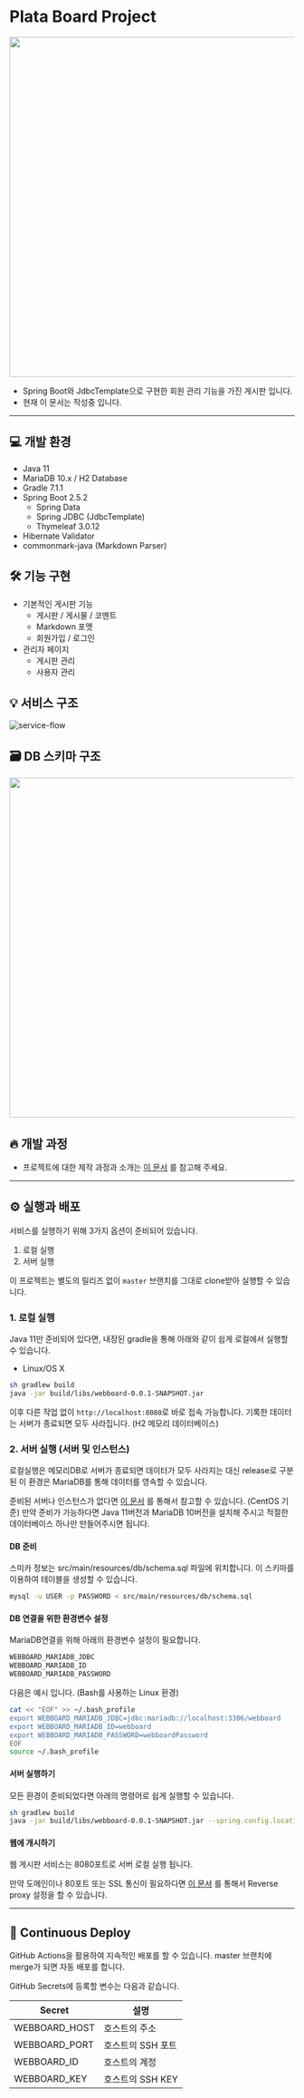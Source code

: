 # Plata Board Project

<img src="https://user-images.githubusercontent.com/6806008/132082255-cd3cc4f0-a8a8-4545-9013-a0e9f85c67c6.png" width="600px">

- Spring Boot와 JdbcTemplate으로 구현한 회원 관리 기능을 가진 게시판 입니다.
- 현재 이 문서는 작성중 입니다.

* * *

## 💻 개발 환경

- Java 11
- MariaDB 10.x / H2 Database
- Gradle 7.1.1
- Spring Boot 2.5.2
    - Spring Data
    - Spring JDBC (JdbcTemplate)
    - Thymeleaf 3.0.12
- Hibernate Validator
- commonmark-java (Markdown Parser)

## 🛠️ 기능 구현

- 기본적인 게시판 기능
    - 게시판 / 게시물 / 코멘트
    - Markdown 포맷
    - 회원가입 / 로그인
- 관리자 페이지
    - 게시판 관리
    - 사용자 관리

## 💡 서비스 구조

![service-flow](https://user-images.githubusercontent.com/6806008/132082548-897afdd5-b375-4e42-a37f-8562d4d2f056.png)

## 🗃 DB 스키마 구조

<img src="https://user-images.githubusercontent.com/6806008/130445595-b7b287de-2050-4c77-ab9d-4e536c573806.png" width="600px">

## 🔥 개발 과정

- 프로젝트에 대한 제작 과정과 소개는 [이 문서](https://platanus.me/post/1592) 를 참고해 주세요.

* * *

## ⚙️ 실행과 배포

서비스를 실행하기 위해 3가지 옵션이 준비되어 있습니다.

1. 로컬 실행
2. 서버 실행

이 프로젝트는 별도의 릴리즈 없이 `master` 브랜치를 그대로 clone받아 실행할 수 있습니다.

### 1. 로컬 실행

Java 11만 준비되어 있다면, 내장된 gradle을 통해 아래와 같이 쉽게 로컬에서 실행할 수 있습니다.

- Linux/OS X

```bash
sh gradlew build
java -jar build/libs/webboard-0.0.1-SNAPSHOT.jar
```

이후 다른 작업 없이 `http://localhost:8080`로 바로 접속 가능합니다. 기록한 데이터는 서버가 종료되면 모두 사라집니다. (H2 메모리 데이터베이스)

### 2. 서버 실행 (서버 및 인스턴스)

로컬실행은 메모리DB로 서버가 종료되면 데이터가 모두 사라지는 대신 release로 구분된 이 환경은 MariaDB를 통해 데이터를 영속할 수 있습니다.

준비된 서버나 인스턴스가 없다면 [이 문서](https://platanus.me/post/1586) 를 통해서 참고할 수 있습니다. (CentOS 기준) 만약 준비가 가능하다면 Java 11버전과 MariaDB
10버전을 설치해 주시고 적절한 데이터베이스 하나만 만들어주시면 됩니다.

#### DB 준비

스미카 정보는 src/main/resources/db/schema.sql 파일에 위치합니다. 이 스키마를 이용하여 테이블을 생성할 수 있습니다.

```bash
mysql -u USER -p PASSWORD < src/main/resources/db/schema.sql
```

#### DB 연결을 위한 환경변수 설정

MariaDB연결을 위해 아래의 환경변수 설정이 필요합니다.

```bash
WEBBOARD_MARIADB_JDBC
WEBBOARD_MARIADB_ID
WEBBOARD_MARIADB_PASSWORD
```

다음은 예시 입니다. (Bash를 사용하는 Linux 환경)

```bash
cat << "EOF" >> ~/.bash_profile
export WEBBOARD_MARIADB_JDBC=jdbc:mariadb://localhost:3306/webboard
export WEBBOARD_MARIADB_ID=webboard
export WEBBOARD_MARIADB_PASSWORD=webboardPassword
EOF
source ~/.bash_profile
```

#### 서버 실행하기

모든 환경이 준비되었다면 아래의 명령어로 쉽게 실행할 수 있습니다.

```bash
sh gradlew build
java -jar build/libs/webboard-0.0.1-SNAPSHOT.jar --spring.config.location=classpath:/application.properties --spring.profiles.active=release
```

#### 웹에 개시하기

웹 게시판 서비스는 8080포트로 서버 로컬 실행 됩니다.

만약 도메인이나 80포트 또는 SSL 통신이 필요하다면 [이 문서](https://platanus.me/post/1590) 를 통해서 Reverse proxy 설정을 할 수 있습니다.

* * *

## 🔁 Continuous Deploy

GitHub Actions을 활용하여 지속적인 배포를 할 수 있습니다. master 브랜치에 merge가 되면 자동 배포를 합니다.

GitHub Secrets에 등록할 변수는 다음과 같습니다.

|Secret|설명|
| --- | --- |
|WEBBOARD_HOST|호스트의 주소|
|WEBBOARD_PORT|호스트의 SSH 포트|
|WEBBOARD_ID|호스트의 계정|
|WEBBOARD_KEY|호스트의 SSH KEY|
